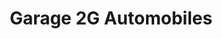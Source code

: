 ---
title: "Garage 2G Automobiles"
url: /cernay/garage-2g-automobiles/
shop: réparation de voitures
---